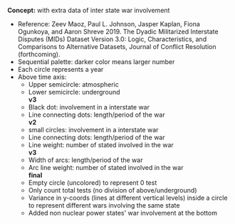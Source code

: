 **Concept:** with extra data of inter state war involvement
  * Reference: Zeev Maoz, Paul L. Johnson, Jasper Kaplan, Fiona Ogunkoya, and Aaron Shreve 2019. The Dyadic Militarized Interstate Disputes (MIDs) Dataset Version 3.0: Logic, Characteristics, and Comparisons to Alternative Datasets, Journal of Conflict Resolution (forthcoming).
  * Sequential palette: darker color means larger number
  * Each circle represents a year
  * Above time axis:
    * Upper semicircle: atmospheric
    * Lower semicircle: underground  
    **v3**  
    * Black dot: involvement in a interstate war
    * Line connecting dots: length/period of the war  
    **v2**  
    * small circles: involvement in a interstate war
    * Line connecting dots: length/period of the war
    * Line weight: number of stated involved in the war  
    **v3**  
    * Width of arcs: length/period of the war
    * Arc line weight: number of stated involved in the war  
    **final**  
    * Empty circle (uncolored) to represent 0 test
    * Only count total tests (no division of above/underground)
    * Variance in y-coords (lines at different vertical levels) inside a circle to represent different wars involving the same state
    * Added non nuclear power states' war involvement at the bottom
